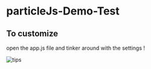 # particleJs-Demo-Test

## To customize

open the app.js file and tinker around with the settings !


<img src="https://firebasestorage.googleapis.com/v0/b/stocking-pictures.appspot.com/o/particlesjs.bmp?alt=media&token=ba5a2caf-26e8-4f89-9f9b-051e3ab89552" alt="tips">
